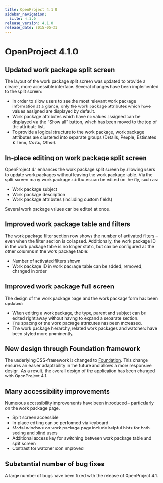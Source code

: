 ```yaml
---
title: OpenProject 4.1.0
sidebar_navigation:
  title: 4.1.0
release_version: 4.1.0
release_date: 2015-05-21
---
```


# OpenProject 4.1.0

## Updated work package split screen

The layout of the work package split screen was updated to provide a
clearer, more accessible interface. Several changes have been
implemented to the split screen:

  - In order to allow users to see the most relevant work package
    information at a glance, only the work package attributes which have
    values assigned are displayed by default.
  - Work package attributes which have no values assigned can be
    displayed via the “Show all” button, which has been moved to the top
    of the attribute list.
  - To provide a logical structure to the work package, work package
    attributes are clustered into separate groups (Details, People,
    Estimates & Time, Costs, Other).

## In-place editing on work package split screen

OpenProject 4.1 enhances the work package split screen by allowing users
to update work packages without leaving the work package table. Via the
split screen many work package attributes can be edited on the fly, such
as:

  - Work package subject
  - Work package description
  - Work package attributes (including custom fields)

Several work package values can be edited at once.

## Improved work package table and filters

The work package filter section now shows the number of activated
filters – even when the filter section is collapsed. Additionally, the
work package ID in the work package table is no longer static, but can be
configured as the other columns in the work package table:

  - Number of activated filters shown
  - Work package ID in work package table can be added, removed, changed
    in order

## Improved work package full screen

The design of the work package page and the work package form has been
updated:

  - When editing a work package, the type, parent and subject can be
    edited right away without having to expand a separate section.
  - The spacing of the work package attributes has been increased.
  - The work package hierarchy, related work packages and watchers have
    been styled more prominently.

## New design through Foundation framework

The underlying CSS-framework is changed to [Foundation](https://get.foundation/). This change ensures an easier
adaptability in the future and allows a more responsive design. As a
result, the overall design of the application has been changed
with OpenProject 4.1.

## Many accessibility improvements

Numerous accessibility improvements have been introduced – particularly
on the work package page.

  - Split screen accessible
  - In-place editing can be performed via keyboard
  - Modal windows on work package page include helpful hints for both
    seeing and blind users
  - Additional access key for switching between work package table and
    split screen
  - Contrast for watcher icon improved

## Substantial number of bug fixes

A large number of bugs have been fixed with the release of OpenProject 4.1.
